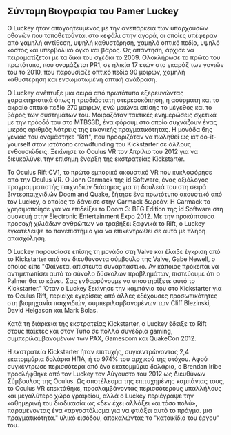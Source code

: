 ## Σύντομη Βιογραφία του Pamer Luckey 

Ο Luckey ήταν απογοητευμένος με την ανεπάρκεια των υπαρχουσών οθονών που τοποθετούνται στο κεφάλι στην αγορά, οι οποίες υπέφεραν από χαμηλή αντίθεση, υψηλή καθυστέρηση, 
χαμηλό οπτικό πεδίο, υψηλό κόστος και υπερβολικό όγκο και βάρος. Ως απάντηση, άρχισε να πειραματίζεται με τα δικά του σχέδια το 2009. Ολοκλήρωσε το πρώτο του πρωτότυπο, 
που ονομάζεται PR1, σε ηλικία 17 ετών στο γκαράζ των γονιών του το 2010, που παρουσίαζε οπτικό πεδίο 90 μοιρών, χαμηλή καθυστέρηση και ενσωματωμένη απτική ανάδραση.

Ο Luckey ανέπτυξε μια σειρά από πρωτότυπα εξερευνώντας χαρακτηριστικά όπως η τρισδιάστατη στερεοσκόπηση, η ασύρματη και το ακραίο οπτικό πεδίο 270 μοιρών, 
ενώ μειώνει επίσης το μέγεθος και το βάρος των συστημάτων του. Μοιραζόταν τακτικές ενημερώσεις σχετικά με την πρόοδό του στο MTBS3D, ένα φόρουμ στο οποίο συχνάζουν ένας 
μικρός αριθμός λάτρεις της εικονικής πραγματικότητας. Η μονάδα 6ης γενιάς του ονομάστηκε "Rift", που προοριζόταν να πωληθεί ως κιτ do-it-yourself στον ιστότοπο crowdfunding 
του Kickstarter σε άλλους ενθουσιώδεις. Ξεκίνησε το Oculus VR τον Απρίλιο του 2012 για να διευκολύνει την επίσημη έναρξη της εκστρατείας Kickstarter.


Το Oculus Rift CV1, το πρώτο εμπορικό ακουστικό VR που κυκλοφόρησε από την Oculus VR. Ο John Carmack της id Software, ένας αξιόλογος προγραμματιστής παιχνιδιών διάσημος 
για τη δουλειά του στη σειρά βιντεοπαιχνιδιών Doom and Quake, ζήτησε ένα πρωτότυπο ακουστικό από τον Luckey, ο οποίος το δάνεισε στην Carmack δωρεάν. 
Η Carmack το χρησιμοποίησε για να επιδείξει το Doom 3: BFG Edition της id Software στη συσκευή στην Electronic Entertainment Expo 2012. Με την προκύπτουσα προσοχή 
χιλιάδων ανθρώπων να τραβήξει ξαφνικά το Rift, ο Luckey εγκατέλειψε το πανεπιστήμιο για να επικεντρωθεί σε αυτό με πλήρη απασχόληση.

Ο Luckey παρουσίασε επίσης τη μονάδα στη Valve και έλαβε έγκριση από το Kickstarter από τον διευθύνοντα σύμβουλο της Valve, Gabe Newell, ο οποίος είπε "Φαίνεται απίστευτα 
συναρπαστικό. Αν κάποιος πρόκειται να αντιμετωπίσει αυτό το σύνολο δύσκολων προβλημάτων, πιστεύουμε ότι ο Palmer θα το κάνει. Σας ενθαρρύνουμε να υποστηρίξετε αυτό το Kickstarter." 
Όταν ο Luckey ξεκίνησε την καμπάνια του στο Kickstarter για το Oculus Rift, περιείχε εγκρίσεις από άλλες εξέχουσες προσωπικότητες στη βιομηχανία παιχνιδιών, συμπεριλαμβανομένων 
των Cliff Blezinski, David Helgason και Mark Bolas.

Κατά τη διάρκεια της εκστρατείας Kickstarter, ο Luckey έδειξε το Rift στους παίκτες και στον Τύπο σε πολλά συνέδρια gaming, συμπεριλαμβανομένων των PAX, Gamescom και QuakeCon 2012.

Η εκστρατεία Kickstarter ήταν επιτυχής, συγκεντρώνοντας 2,4 εκατομμύρια δολάρια ΗΠΑ, ή το 974% του αρχικού της στόχου. Αφού συγκέντρωσε περισσότερα από ένα εκατομμύριο δολάρια, 
ο Brendan Iribe προσλήφθηκε από τον Luckey τον Αύγουστο του 2012 ως Διευθύνων Σύμβουλος της Oculus. Ως αποτέλεσμα της επιτυχημένης καμπάνιας τους, το Oculus VR επεκτάθηκε, 
προσλαμβάνοντας περισσότερους υπαλλήλους και μεγαλύτερο χώρο γραφείου, αλλά ο Luckey περιέγραψε την καθημερινή του διαδικασία ως «δεν έχει αλλάξει και τόσο πολύ», παραμένοντας 
ένα «αργοστόλισμα για να φτιάξει αυτό το πράγμα. μια πραγματικότητα." υλικό εισόδου, αποκαλώντας το "κατοικίδιο του έργου" του.
